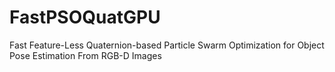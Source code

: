 # FastPSOQuatGPU
Fast Feature-Less Quaternion-based Particle Swarm Optimization for Object Pose Estimation From RGB-D Images
